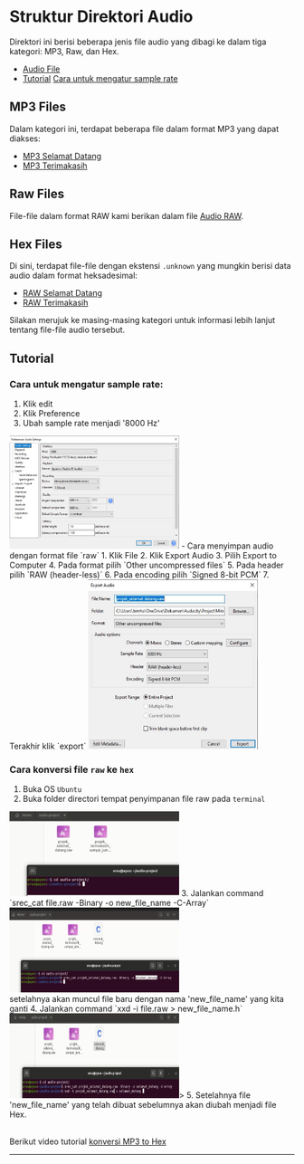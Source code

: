 # Struktur Direktori Audio

Direktori ini berisi beberapa jenis file audio yang dibagi ke dalam tiga kategori: MP3, Raw, dan Hex.
- [Audio File](#mp3-files)
- [Tutorial](#tutorial) 
[Cara untuk mengatur sample rate]()


## MP3 Files

Dalam kategori ini, terdapat beberapa file dalam format MP3 yang dapat diakses:

- [MP3 Selamat Datang](img/Audacity_Selamat-datang.jpg)
- [MP3 Terimakasih](img/Audacity_Terimakasih.jpg)

## Raw Files

File-file dalam format RAW kami berikan dalam file [Audio RAW](Audio_RAW.zip).

## Hex Files

Di sini, terdapat file-file dengan ekstensi `.unknown` yang mungkin berisi data audio dalam format heksadesimal:

- [RAW Selamat Datang](selamat_datang.unknown)
- [RAW Terimakasih](terimakasih.unknown)

Silakan merujuk ke masing-masing kategori untuk informasi lebih lanjut tentang file-file audio tersebut.

## Tutorial
###  Cara untuk mengatur sample rate:
1. Klik edit
2. Klik Preference
3. Ubah sample rate menjadi '8000 Hz' <br>
<img src="assets/Audacity_Setting.jpg" width="300" height="200">
- Cara menyimpan audio dengan format file `raw`
1. Klik File
2. Klik Export Audio
3. Pilih Export to Computer
4. Pada format pilih `Other uncompressed files`
5. Pada header pilih `RAW (header-less)`
6. Pada encoding pilih `Signed 8-bit PCM`
7. Terakhir klik `export`
<img src="assets/Audacity_File%20RAW.jpg" width="300" height="300">

### Cara konversi file `raw` ke `hex`
1. Buka OS `Ubuntu`
2. Buka folder directori tempat penyimpanan file raw pada `terminal` 
<img src="assets/buka_dir.png" width="300" height="150">
3. Jalankan command `srec_cat file.raw -Binary -o new_file_name -C-Array`
<img src="assets/srec_cat.png" width="300" height="150"><br>
setelahnya akan muncul file baru dengan nama 'new_file_name' yang kita ganti
4. Jalankan command
`xxd -i file.raw > new_file_name.h` <br>
<img src="assets/xxd.png" width="300" height="150">>
5. Setelahnya file 'new_file_name' yang telah dibuat sebelumnya akan diubah menjadi file Hex.

<br>Berikut video tutorial [konversi MP3 to Hex](https://github.com/HaqifalHS/Audio-Digital-Project/assets/161258021/f7ce8587-4347-4032-91a0-f2add8da7c45)

---
